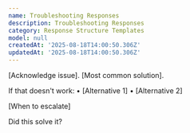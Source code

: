 ```yaml
---
name: Troubleshooting Responses
description: Troubleshooting Responses
category: Response Structure Templates
model: null
createdAt: '2025-08-18T14:00:50.306Z'
updatedAt: '2025-08-18T14:00:50.306Z'
---
```

[Acknowledge issue]. [Most common solution].

If that doesn't work:
• [Alternative 1]
• [Alternative 2]

[When to escalate]

Did this solve it?
